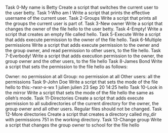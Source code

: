Task 0-My name is Betty Create a script that switches the current user to the user betty.
Task 1-Who am I Write a script that prints the effective username of the current user.
Task 2-Groups Write a script that prints all the groups the current user is part of.
Task 3-New owner Write a script that changes the owner of the file hello to the user betty.
Task 4-Empty! Write a script that creates an empty file called hello.
Task 5-Execute Write a script that adds execute permission to the owner of the file hello.
Task 6-Multiple permissions Write a script that adds execute permission to the owner and the group owner, and read permission to other users, to the file hello.
Task 7-Everbody! Write a script that adds execution permission to the owner, the group owner and the other users, to the file hello
Task 8-James Bond Write a script that sets the permission to the file hello as follows:

Owner: no permission at all
Group: no permission at all
Other users: all the permissions
Task 9-John Doe Write a script that sets the mode of the file hello to this:-rwxr-x-wx 1 julien julien 23 Sep 20 14:25 hello
Task 10-Look in the mirror Write a script that sets the mode of the file hello the same as olleh’s mode.
Task 11-Directories Create a script that adds execute permission to all subdirectories of the current directory for the owner, the group owner and all other users. Regular files should not be changed.
Task 12-More directories Create a script that creates a directory called my_dir with permissions 751 in the working directory.
Task 13-Change group Write a script that changes the group owner to school for the file hello
